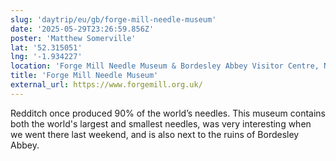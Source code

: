 ```yaml
---
slug: 'daytrip/eu/gb/forge-mill-needle-museum'
date: '2025-05-29T23:26:59.856Z'
poster: 'Matthew Somerville'
lat: '52.315051'
lng: '-1.934227'
location: 'Forge Mill Needle Museum & Bordesley Abbey Visitor Centre, Needle Mill Lane, Riverside, Redditch, B98 8HY'
title: 'Forge Mill Needle Museum'
external_url: https://www.forgemill.org.uk/
---
```

Redditch once produced 90% of the world’s needles. This museum contains both the world's largest and smallest needles, was very interesting when we went there last weekend, and is also next to the ruins of Bordesley Abbey.